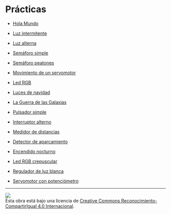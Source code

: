 # Prácticas

* [Hola Mundo](Practicas/Hola-mundo/README.md)
* [Luz intermitente](Practicas/Luz-intermitente/README.md)
* [Luz alterna](Practicas/Luz-alterna/README.md)
* [Semáforo simple](Practicas/Semaforo-simple/README.md)
* [Semáforo peatones](Practicas/Semaforo-peatones/README.md)

* [Movimiento de un servomotor](Movimiento-de-un-servomotor/README.md)
* [Led RGB](Led-RGB/README.md)
* [Luces de navidad](Luces-de-navidad/README.md)
* [La Guerra de las Galaxias](La-guerra-de-las-galaxias/README.md)
* [Pulsador simple](Pulsador-simple/README.md)
* [Interruptor alterno](Interruptor-alterno/README.md)
* [Medidor de distancias](Medidor-de-distancias/README.md)
* [Detector de aparcamiento](Detector-de-aparcamiento/README.md)
* [Encendido nocturno](Encendido-nocturno/README.md)
* [Led RGB crepuscular](Led-RGB-crepuscular/README.md)
* [Regulador de luz blanca](Regulador-de-luz-blanca/README.md)
* [Servomotor con potenciómetro](Servomotor-con-potenciometro/README.md)


---

<img src="http://i.creativecommons.org/l/by-sa/4.0/88x31.png" /><br>
Esta obra está bajo una licencia de [Creative Commons Reconocimiento-CompartirIgual 4.0 Internacional](https://creativecommons.org/licenses/by-sa/4.0/deed.es_ES).